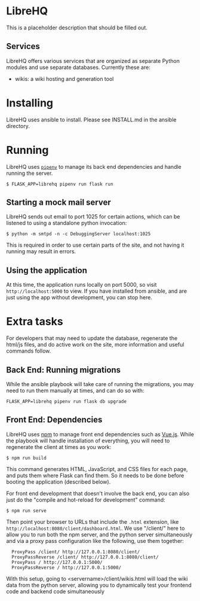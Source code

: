 # LibreHQ

This is a placeholder description that should be filled out.

## Services

LibreHQ offers various services that are organized as separate Python
modules and use separate databases. Currently these are:

* wikis: a wiki hosting and generation tool

# Installing

LibreHQ uses ansible to install.  Please see INSTALL.md in the ansible
directory.

# Running

LibreHQ uses [`pipenv`](https://docs.pipenv.org/) to manage its back end
dependencies and handle running the server.

```ShellSession
$ FLASK_APP=librehq pipenv run flask run
```

## Starting a mock mail server

LibreHQ sends out email to port 1025 for certain actions, which can be listened to
using a standalone python invocation:

```ShellSession
$ python -m smtpd -n -c DebuggingServer localhost:1025
```

This is required in order to use certain parts of the site, and not having it
running may result in errors.

## Using the application

At this time, the application runs locally on port 5000, so visit
`http://localhost:5000` to view.  If you have installed from ansible,
and are just using the app without development, you can stop here.

# Extra tasks

For developers that may need to update the database, regenerate the html/js
files, and do active work on the site, more information and useful commands
follow.

## Back End: Running migrations

While the ansible playbook will take care of running the migrations, you may
need to run them manually at times, and can do so with:

```ShellSession
FLASK_APP=librehq pipenv run flask db upgrade
```

## Front End: Dependencies

LibreHQ uses [npm](https://www.npmjs.com/package/npm) to manage front end
dependencies such as [Vue.js](https://vuejs.org/).  While the playbook will
handle installation of everything, you will need to regenerate the client
at times as you work:

```ShellSession
$ npm run build
```

This command generates HTML, JavaScript, and CSS files for each page, and puts
them where Flask can find them. So it needs to be done before booting the
application (described below).

For front end development that doesn't involve the back end, you can also just
do the "compile and hot-reload for development" command:

```ShellSession
$ npm run serve
```

Then point your browser to URLs that include the `.html` extension, like
`http://localhost:8080/client/dashboard.html`.  We use "/client/" here to allow
you to run both the npm server, and the python server simultaneously and via
a proxy pass configuration like the following, use them together:

```
  ProxyPass /client/ http://127.0.0.1:8080/client/
  ProxyPassReverse /client/ http://127.0.0.1:8080/client/
  ProxyPass / http://127.0.0.1:5000/
  ProxyPassReverse / http://127.0.0.1:5000/
```

With this setup, going to \<servername\>/client/wikis.html will load the wiki data
from the python server, allowing you to dynamically test your frontend code and
backend code simultaneously
